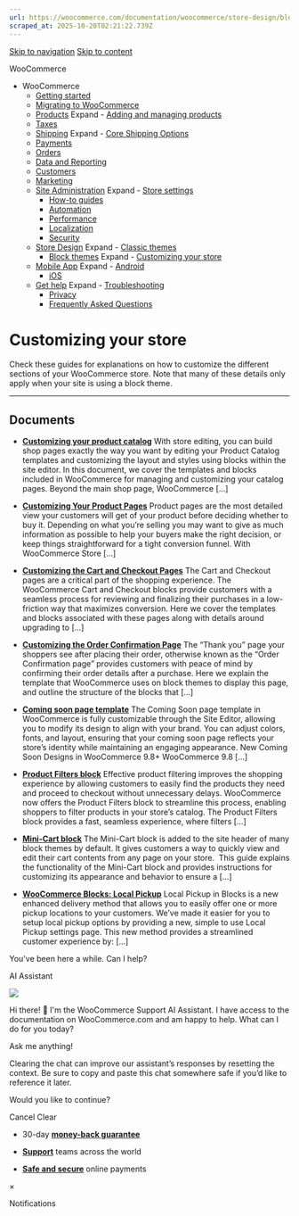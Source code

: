 ```yaml
---
url: https://woocommerce.com/documentation/woocommerce/store-design/block-themes-store-editing/customize-your-store
scraped_at: 2025-10-20T02:21:22.739Z
---
```


[Skip to navigation](https://woocommerce.com/documentation/woocommerce/store-design/block-themes-store-editing/customize-your-store/#main-navigation) [Skip to content](https://woocommerce.com/documentation/woocommerce/store-design/block-themes-store-editing/customize-your-store/#page)

WooCommerce

- WooCommerce
  - [Getting started](https://woocommerce.com/documentation/woocommerce/getting-started/ "Everything you’ll need to get your online store up and running. From installation to managing orders — our guides can help with configuring WooCommerce to work for your business.")
  - [Migrating to WooCommerce](https://woocommerce.com/documentation/woocommerce/migrating-to-woocommerce/ "Ready to switch platforms? Our migration guides help you confidently move your store to WooCommerce. Whether you're just exploring or already planning the transition, you'll find step-by-step resources to get set up, transfer your data, and unlock the flexibility and control that come with owning your store.")
  - [Products](https://woocommerce.com/documentation/woocommerce/core-products/ "Products") Expand    - [Adding and managing products](https://woocommerce.com/document/managing-products/ "Adding and managing products")
  - [Taxes](https://woocommerce.com/documentation/woocommerce/taxes/ "Taxes")
  - [Shipping](https://woocommerce.com/documentation/woocommerce/shipping/ "Shipping") Expand    - [Core Shipping Options](https://woocommerce.com/documentation/woocommerce/shipping/core-shipping-options/ "Core Shipping Options")
  - [Payments](https://woocommerce.com/documentation/woocommerce/payments/ "Payments")
  - [Orders](https://woocommerce.com/documentation/woocommerce/orders/ "Orders")
  - [Data and Reporting](https://woocommerce.com/documentation/woocommerce/data-reporting/ "Data and Reporting")
  - [Customers](https://woocommerce.com/documentation/woocommerce/customers/ "Customers")
  - [Marketing](https://woocommerce.com/documentation/woocommerce/marketing/ "Marketing")
  - [Site Administration](https://woocommerce.com/documentation/woocommerce/site-admin/ "Site Administration") Expand    - [Store settings](https://woocommerce.com/documentation/woocommerce/site-admin/store-settings/ "Store settings")
    - [How-to guides](https://woocommerce.com/documentation/woocommerce/site-admin/how-to/ "Helpful guides for your WooCommerce store.")
    - [Automation](https://woocommerce.com/documentation/woocommerce/site-admin/automation/ "Automation")
    - [Performance](https://woocommerce.com/documentation/woocommerce/site-admin/performance/ "Performance")
    - [Localization](https://woocommerce.com/documentation/woocommerce/site-admin/localization/ "Localization")
    - [Security](https://woocommerce.com/documentation/woocommerce/site-admin/security/ "Security")
  - [Store Design](https://woocommerce.com/documentation/woocommerce/store-design/ "Store Design") Expand    - [Classic themes](https://woocommerce.com/documentation/woocommerce/store-design/classic-themes/ "Classic themes")
    - [Block themes](https://woocommerce.com/documentation/woocommerce/store-design/block-themes-store-editing/ "Store Editing is a new paradigm for managing your store's design. Use this content to learn how the editor (and this system) works.") Expand      - [Customizing your store](https://woocommerce.com/documentation/woocommerce/store-design/block-themes-store-editing/customize-your-store/ "Check these guides for explanations on how to customize the different sections of your WooCommerce store. Note that many of these details only apply when your site is using a block theme.")
  - [Mobile App](https://woocommerce.com/documentation/woocommerce/mobile/ "Mobile App") Expand    - [Android](https://woocommerce.com/documentation/woocommerce/mobile/mobile-android/ "Android")
    - [iOS](https://woocommerce.com/documentation/woocommerce/mobile/mobile-ios/ "iOS")
  - [Get help](https://woocommerce.com/documentation/woocommerce/get-help/ "Get help with WooCommerce and WordPress by checking out our collection of guides, FAQs, and documentation.  Start here: our troubleshooting guide addresses some of the most common issues. You can also get help from your fellow merchants in the WooCommerce support forums.") Expand    - [Troubleshooting](https://woocommerce.com/documentation/woocommerce/get-help/troubleshooting-get-help/ "Not sure where to start? Check out our Troubleshooting Guide to read about common issues and their solutions.")
    - [Privacy](https://woocommerce.com/documentation/woocommerce/get-help/privacy/ "Information about what customer data may be collected and shared when a store uses extensions sold on WooCommerce.com. For information about your privacy when making purchases on WooCommerce.com, visit automattic.com/privacy.")
    - [Frequently Asked Questions](https://woocommerce.com/documentation/woocommerce/get-help/frequently-asked-questions/ "Frequently Asked Questions")

# Customizing your store

Check these guides for explanations on how to customize the different sections of your WooCommerce store. Note that many of these details only apply when your site is using a block theme.

* * *

## Documents

- [**Customizing your product catalog**](https://woocommerce.com/document/woocommerce-store-editing/customizing-shop-page-catalog/)
With store editing, you can build shop pages exactly the way you want by editing your Product Catalog templates and customizing the layout and styles using blocks within the site editor. In this document, we cover the templates and blocks included in WooCommerce for managing and customizing your catalog pages. Beyond the main shop page, WooCommerce \[…\]

- [**Customizing Your Product Pages**](https://woocommerce.com/document/woocommerce-store-editing/customizing-product-pages/)
Product pages are the most detailed view your customers will get of your product before deciding whether to buy it. Depending on what you’re selling you may want to give as much information as possible to help your buyers make the right decision, or keep things straightforward for a tight conversion funnel. With WooCommerce Store \[…\]

- [**Customizing the Cart and Checkout Pages**](https://woocommerce.com/document/woocommerce-store-editing/customizing-cart-and-checkout/)
The Cart and Checkout pages are a critical part of the shopping experience. The WooCommerce Cart and Checkout blocks provide customers with a seamless process for reviewing and finalizing their purchases in a low-friction way that maximizes conversion. Here we cover the templates and blocks associated with these pages along with details around upgrading to \[…\]

- [**Customizing the Order Confirmation Page**](https://woocommerce.com/document/woocommerce-store-editing/customizing-order-confirmation-page/)
The “Thank you” page your shoppers see after placing their order, otherwise known as the “Order Confirmation page” provides customers with peace of mind by confirming their order details after a purchase. Here we explain the template that WooCommerce uses on block themes to display this page, and outline the structure of the blocks that \[…\]

- [**Coming soon page template**](https://woocommerce.com/document/configuring-woocommerce-settings/coming-soon-mode/customising-coming-soon-template/)
The Coming Soon page template in WooCommerce is fully customizable through the Site Editor, allowing you to modify its design to align with your brand. You can adjust colors, fonts, and layout, ensuring that your coming soon page reflects your store’s identity while maintaining an engaging appearance. New Coming Soon Designs in WooCommerce 9.8+ WooCommerce 9.8 \[…\]

- [**Product Filters block**](https://woocommerce.com/document/woocommerce-store-editing/customizing-shop-page-catalog/filter-products/)
Effective product filtering improves the shopping experience by allowing customers to easily find the products they need and proceed to checkout without unnecessary delays. WooCommerce now offers the Product Filters block to streamline this process, enabling shoppers to filter products in your store’s catalog. The Product Filters block provides a fast, seamless experience, where filters \[…\]

- [**Mini-Cart block**](https://woocommerce.com/document/woocommerce-store-editing/customizing-cart-and-checkout/mini-cart/)
The Mini-Cart block is added to the site header of many block themes by default. It gives customers a way to quickly view and edit their cart contents from any page on your store.  This guide explains the functionality of the Mini-Cart block and provides instructions for customizing its appearance and behavior to ensure a \[…\]

- [**WooCommerce Blocks: Local Pickup**](https://woocommerce.com/document/woocommerce-store-editing/customizing-cart-and-checkout/checkout-block/woocommerce-blocks-local-pickup/)
Local Pickup in Blocks is a new enhanced delivery method that allows you to easily offer one or more pickup locations to your customers. We’ve made it easier for you to setup local pickup options by providing a new, simple to use Local Pickup settings page. This new method provides a streamlined customer experience by: \[…\]


You've been here a while. Can I help?

AI Assistant

![](https://woocommerce.com/wp-content/themes/woo/images/svg/support-chat-bot-avatar.svg)

Hi there! 👋 I'm the WooCommerce Support AI Assistant. I have access to the documentation on WooCommerce.com and am happy to help. What can I do for you today?

Ask me anything!

Clearing the chat can improve our assistant’s responses by resetting the context. Be sure to copy and paste this chat somewhere safe if you’d like to reference it later.

Would you like to continue?

Cancel
Clear

- 30-day **[money-back guarantee](https://woocommerce.com/refund-policy/)**

- **[Support](https://woocommerce.com/docs/)**
teams across the world

- **[Safe and secure](https://woocommerce.com/products/woopayments/)**
online payments

×

Notifications